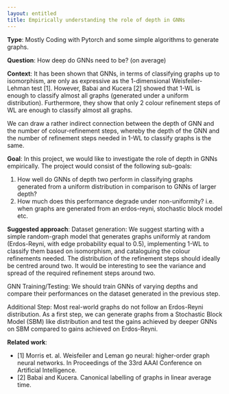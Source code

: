 ```yaml
---
layout: entitled
title: Empirically understanding the role of depth in GNNs 
---
```


**Type**: 
Mostly Coding with Pytorch and some simple algorithms to generate graphs.

**Question**: How deep do GNNs need to be? (on average)  

**Context**: It has been shown that GNNs, in terms of classifying graphs up to isomorphism, are only as expressive as the 1-dimensional Weisfeiler-Lehman test [1]. However, Babai and Kucera [2] showed that 1-WL is enough to classify almost all graphs (generated under a uniform distribution). Furthermore, they show that only 2 colour refinement steps of WL are enough to classify almost all graphs. 

We can draw a rather indirect connection between the depth of GNN and the number of colour-refinement steps, whereby the depth of the GNN and the number of refinement steps needed in 1-WL to classify graphs is the same. 

**Goal**: In this project, we would like to investigate the role of depth in GNNs empirically. The project would consist of the following sub-goals:

1. How well do GNNs of depth two perform in classifying graphs generated from a uniform distribution in comparison to GNNs of larger depth? 
2. How much does this performance degrade under non-uniformity? i.e. when graphs are generated from an erdos-reyni, stochastic block model etc.

**Suggested approach**: 
Dataset generation: We suggest starting with a simple random-graph model that generates graphs uniformly at random (Erdos-Reyni, with edge probability equal to 0.5), implementing 1-WL to classify them based on isomorphism, and cataloguing the colour refinements needed. The distribution of the refinement steps should ideally be centred around two. It would be interesting to see the variance and spread of the required refinement steps around two.

GNN Training/Testing: We should train GNNs of varying depths and compare their performances on the dataset generated in the previous step. 

Additional Step: Most real-world graphs do not follow an Erdos-Reyni distribution. As a first step, we can generate graphs from a Stochastic Block Model (SBM) like distribution and test the gains achieved by deeper GNNs on SBM compared to gains achieved on Erdos-Reyni. 

**Related work**:
- [1] Morris et. al. Weisfeiler and Leman go neural: higher-order graph neural networks. In Proceedings of the 33rd AAAI Conference on Artificial Intelligence.
- [2] Babai and Kucera. Canonical labelling of graphs in linear average time.

